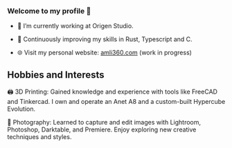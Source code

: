 ### Welcome to my profile 👋

<!-- TODO: Describe my personality as a developer -->

- 🔭 I’m currently working at Origen Studio.

- 🌱 Continuously improving my skills in Rust, Typescript and C.

- 🌐 Visit my personal website: [amli360.com](https://amli360.com) (work in progress)

<!-- TODO: Add list of IT interest, knowledge, programming languages and libraries/frameworks -->

## Hobbies and Interests

🖨️ 3D Printing: Gained knowledge and experience with tools like FreeCAD and Tinkercad. I own and operate an Anet A8 and a custom-built Hypercube Evolution.

📸 Photography: Learned to capture and edit images with Lightroom, Photoshop, Darktable, and Premiere. Enjoy exploring new creative techniques and styles.
